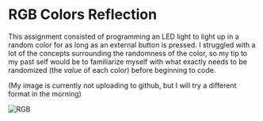 # RGB Colors Reflection

This assignment consisted of programming an LED light to light up in a random color for as long as an external button is pressed. I struggled with a lot of the concepts surrounding the randomness of the color, so my tip to my past self would be to familiarize myself with what exactly needs to be randomized (the _value_ of each color) before beginning to code. 

(My image is currently not uploading to github, but I will try a different format in the morning)

![RGB](https://delilahdelgado.github.io/assets/img/RGB.png) 
